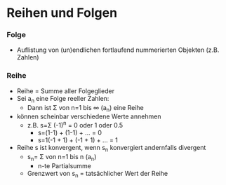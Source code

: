 # Reihen und Folgen
### Folge
+ Auflistung von (un)endlichen fortlaufend nummerierten Objekten (z.B. Zahlen)

### Reihe
+ Reihe = Summe aller Folgeglieder
+ Sei a<sub>n</sub> eine Folge reeller Zahlen:
	+ Dann ist Σ von n=1 bis ∞ (a<sub>n</sub>) eine Reihe
+ können scheinbar verschiedene Werte annehmen
	+ z.B. s=Σ (-1)<sup>n</sup> = 0 oder 1 oder 0.5
		+ s=(1-1) + (1-1) + ... = 0
		+ s=1(-1 + 1) + (-1 + 1) +  ... = 1
+ Reihe s ist konvergent, wenn s<sub>n</sub> konvergiert andernfalls divergent
	+ s<sub>n</sub>= Σ von n=1 bis n (a<sub>n</sub>)
		+ n-te Partialsumme
	+ Grenzwert von s<sub>n</sub> = tatsächlicher   Wert der Reihe
